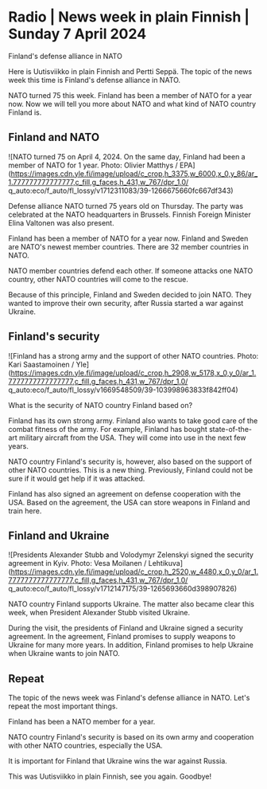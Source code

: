 # Radio \| News week in plain Finnish \| Sunday 7 April 2024

Finland's defense alliance in NATO

Here is Uutisviikko in plain Finnish and Pertti Seppä. The topic of the news week this time is Finland's defense alliance in NATO.

NATO turned 75 this week. Finland has been a member of NATO for a year now. Now we will tell you more about NATO and what kind of NATO country Finland is.

## Finland and NATO

![NATO turned 75 on April 4, 2024. On the same day, Finland had been a member of NATO for 1 year. Photo: Olivier Matthys / EPA](https://images.cdn.yle.fi/image/upload/c_crop,h_3375,w_6000,x_0,y_86/ar_1.777777777777777,c_fill,g_faces,h_431,w_767/dpr_1.0/ q_auto:eco/f_auto/fl_lossy/v1712311083/39-1266675660fc667df343)

Defense alliance NATO turned 75 years old on Thursday. The party was celebrated at the NATO headquarters in Brussels. Finnish Foreign Minister Elina Valtonen was also present.

Finland has been a member of NATO for a year now. Finland and Sweden are NATO's newest member countries. There are 32 member countries in NATO.

NATO member countries defend each other. If someone attacks one NATO country, other NATO countries will come to the rescue.

Because of this principle, Finland and Sweden decided to join NATO. They wanted to improve their own security, after Russia started a war against Ukraine.

## Finland's security

![Finland has a strong army and the support of other NATO countries. Photo: Kari Saastamoinen / Yle](https://images.cdn.yle.fi/image/upload/c_crop,h_2908,w_5178,x_0,y_0/ar_1.7777777777777777,c_fill,g_faces,h_431,w_767/dpr_1.0/ q_auto:eco/f_auto/fl_lossy/v1669548509/39-103998963833f842ff04)

What is the security of NATO country Finland based on?

Finland has its own strong army. Finland also wants to take good care of the combat fitness of the army. For example, Finland has bought state-of-the-art military aircraft from the USA. They will come into use in the next few years.

NATO country Finland's security is, however, also based on the support of other NATO countries. This is a new thing. Previously, Finland could not be sure if it would get help if it was attacked.

Finland has also signed an agreement on defense cooperation with the USA. Based on the agreement, the USA can store weapons in Finland and train here.

## Finland and Ukraine

![Presidents Alexander Stubb and Volodymyr Zelenskyi signed the security agreement in Kyiv. Photo: Vesa Moilanen / Lehtikuva](https://images.cdn.yle.fi/image/upload/c_crop,h_2520,w_4480,x_0,y_0/ar_1.7777777777777777,c_fill,g_faces,h_431,w_767/dpr_1.0/ q_auto:eco/f_auto/fl_lossy/v1712147175/39-1265693660d398907826)

NATO country Finland supports Ukraine. The matter also became clear this week, when President Alexander Stubb visited Ukraine.

During the visit, the presidents of Finland and Ukraine signed a security agreement. In the agreement, Finland promises to supply weapons to Ukraine for many more years. In addition, Finland promises to help Ukraine when Ukraine wants to join NATO.

## Repeat

The topic of the news week was Finland's defense alliance in NATO. Let's repeat the most important things.

Finland has been a NATO member for a year.

NATO country Finland's security is based on its own army and cooperation with other NATO countries, especially the USA.

It is important for Finland that Ukraine wins the war against Russia.

This was Uutisviikko in plain Finnish, see you again. Goodbye!

